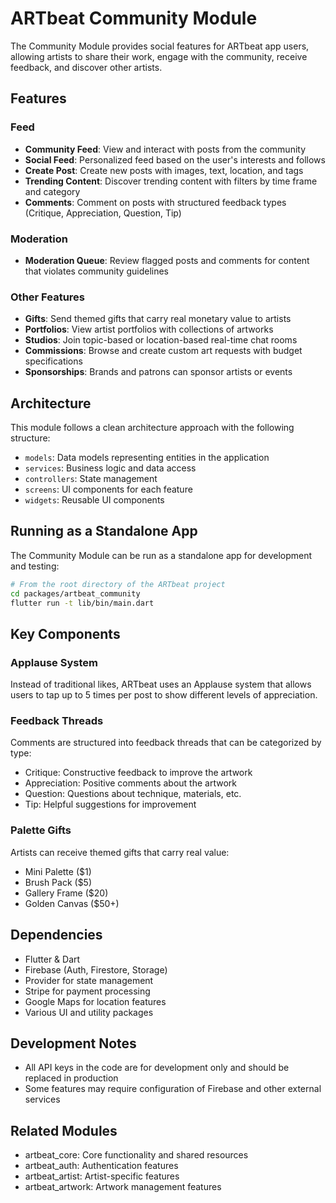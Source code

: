 # ARTbeat Community Module

The Community Module provides social features for ARTbeat app users, allowing artists to share their work, engage with the community, receive feedback, and discover other artists.

## Features

### Feed
- **Community Feed**: View and interact with posts from the community
- **Social Feed**: Personalized feed based on the user's interests and follows
- **Create Post**: Create new posts with images, text, location, and tags
- **Trending Content**: Discover trending content with filters by time frame and category
- **Comments**: Comment on posts with structured feedback types (Critique, Appreciation, Question, Tip)

### Moderation
- **Moderation Queue**: Review flagged posts and comments for content that violates community guidelines

### Other Features
- **Gifts**: Send themed gifts that carry real monetary value to artists
- **Portfolios**: View artist portfolios with collections of artworks
- **Studios**: Join topic-based or location-based real-time chat rooms
- **Commissions**: Browse and create custom art requests with budget specifications
- **Sponsorships**: Brands and patrons can sponsor artists or events

## Architecture

This module follows a clean architecture approach with the following structure:
- `models`: Data models representing entities in the application
- `services`: Business logic and data access
- `controllers`: State management
- `screens`: UI components for each feature
- `widgets`: Reusable UI components

## Running as a Standalone App

The Community Module can be run as a standalone app for development and testing:

```bash
# From the root directory of the ARTbeat project
cd packages/artbeat_community
flutter run -t lib/bin/main.dart
```

## Key Components

### Applause System
Instead of traditional likes, ARTbeat uses an Applause system that allows users to tap up to 5 times per post to show different levels of appreciation.

### Feedback Threads
Comments are structured into feedback threads that can be categorized by type:
- Critique: Constructive feedback to improve the artwork
- Appreciation: Positive comments about the artwork
- Question: Questions about technique, materials, etc.
- Tip: Helpful suggestions for improvement

### Palette Gifts
Artists can receive themed gifts that carry real value:
- Mini Palette ($1)
- Brush Pack ($5)
- Gallery Frame ($20)
- Golden Canvas ($50+)

## Dependencies
- Flutter & Dart
- Firebase (Auth, Firestore, Storage)
- Provider for state management
- Stripe for payment processing
- Google Maps for location features
- Various UI and utility packages

## Development Notes
- All API keys in the code are for development only and should be replaced in production
- Some features may require configuration of Firebase and other external services

## Related Modules
- artbeat_core: Core functionality and shared resources
- artbeat_auth: Authentication features
- artbeat_artist: Artist-specific features
- artbeat_artwork: Artwork management features
